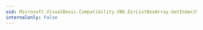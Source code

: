```yaml
---
uid: Microsoft.VisualBasic.Compatibility.VB6.DirListBoxArray.GetIndex(Microsoft.VisualBasic.Compatibility.VB6.DirListBox)
internalonly: False
---
```

